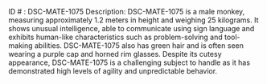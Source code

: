 ID # : DSC-MATE-1075
Description: DSC-MATE-1075 is a male monkey, measuring approximately 1.2 meters in height and weighing 25 kilograms. It shows unusual intelligence, able to communicate using sign language and exhibits human-like characteristics such as problem-solving and tool-making abilities. DSC-MATE-1075 also has green hair and is often seen wearing a purple cap and horned rim glasses. Despite its cutesy appearance, DSC-MATE-1075 is a challenging subject to handle as it has demonstrated high levels of agility and unpredictable behavior.